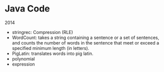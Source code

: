 # Java Code
2014
* stringrec: Compression (RLE)
* WordCount: takes a string containing a sentence or a set of sentences, and counts the number of words in the sentence that meet or exceed a specified minimum length (in letters).
* PigLatin: translates words into pig latin. 
* polynomial
* expression
